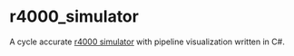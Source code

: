 # r4000_simulator

A cycle accurate [r4000 simulator](https://people.eecs.berkeley.edu/~kubitron/courses/cs252-S07/handouts/papers/R4000.pdf) with pipeline visualization written in C#. 
